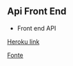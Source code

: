 ## Api Front End
- Front end API

[Heroku link](https://frontapi.herokuapp.com/)

[Fonte](https://gist.github.com/hone/24b06869b4c1eca701f9)